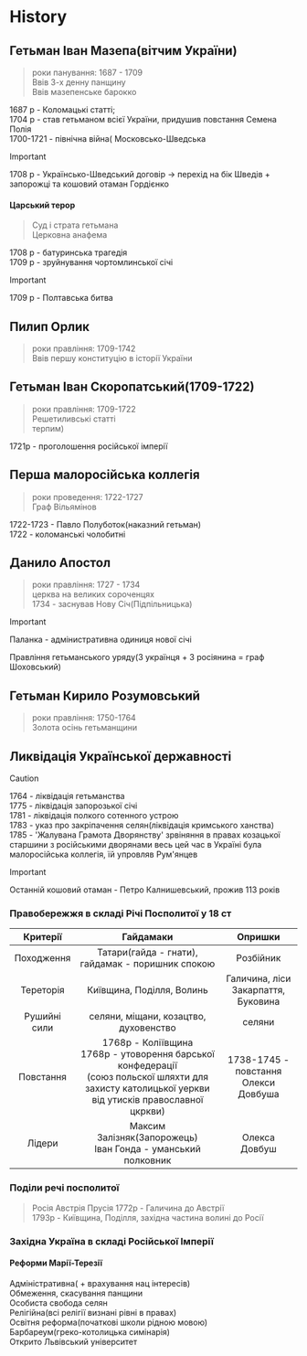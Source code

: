 # History

## Гетьман Іван Мазепа(вітчим України)
> роки панування: 1687 - 1709 <br />
> Ввів 3-х денну панщину <br />
> Ввів мазепенське барокко <br />


1687 р - Коломацькі статті; <br />
1704 р - став гетьманом всієї України, придушив повстання Семена Полія <br />
1700-1721 - північна війна( Московсько-Шведська <br />
> [!IMPORTANT]
> 1708 р - Українсько-Шведський договір -> перехід на бік Шведів + запорожці та кошовий отаман Гордієнко

 #### Царський терор <br />
> Суд і страта гетьмана <br />
> Церковна анафема<br />

1708 р - батуринська трагедія <br />
1709 р - зруйнування чортомлинської січі <br />
> [!IMPORTANT]
> 1709 р - Полтавська битва <br /> 

## Пилип Орлик
> роки правління: 1709-1742 <br />
> Ввів першу конституцію в історії України <br />
## Гетьман Іван Скоропатський(1709-1722) 
> роки правління: 1709-1722<br />
> Решетиливські статті<br />
> терпим)<br />

1721p - проголошення російської імперії <br />
## Перша малоросійська коллегія 
> роки проведення: 1722-1727 <br />
> Граф Вільямінов <br />

1722-1723 - Павло Полуботок(наказний гетьман) <br />
1722 - коломанські чолобитні <br />
## Данило Апостол 
> роки правління: 1727 - 1734 <br />
> церква на великих сороченцях <br />
1734 - заснував Нову Січ(Підпільницька) <br />

> [!IMPORTANT]
> Паланка - адмінистративна одиниця нової січі

Правління гетьманського уряду(3 українця + 3 росіянина = граф Шоховський) <br />
## Гетьман Кирило Розумовський
> роки правління: 1750-1764 <br />
> Золота осінь гетьманщини  <br />
## Ликвідація Української державності
> [!CAUTION] 
> 1764 - ліквідація гетьманства <br />
> 1775 - ліквідація запорозької січі  <br />
> 1781 - ліквідація полкого сотенного устрою <br />
> 1783 - указ про закріпачення селян(ліквідація кримського ханства) <br />
> 1785 - 'Жалувана Грамота Дворянству' зрвіняння в правах козацької старшини з російськими дворянами
> весь цей час в Україні була малоросійська коллегія, їй упровляв Рум'янцев



> [!IMPORTANT]
> Останній кошовий отаман - Петро Калнишевський, прожив 113 років



### Правобережжя в складі Річі Посполитої у 18 ст
| Критерiї | Гайдамаки | Опришки |
| :---:    | :---:     | :---:   |
| Походження | Татари(гайда - гнати), гайдамак - поришник спокою | Розбійник |
| Тереторія | Київщина, Поділля, Волинь | Галичина, ліси Закарпаття, Буковина |
| Рушийні сили | селяни, міщани, козацтво, духовенство | селяни |
|Повстання| 1768р - Коліївщина <br /> 1768р - утоворення барської конфедерації<br />(союз польскої шляхти для захисту католицької уеркви від утисків православної цкркви) | 1738-1745 - повстання Олекси Довбуша |
| Лідери | Максим Залізняк(Запорожець) <br /> Іван Гонда - уманський полковник | Олекса Довбуш |

### Поділи речі посполитої
> Росія Австрія Прусія
1772р - Галичина до Австрії <br /> 
1793р - Київщина, Поділля, західна частина волині до Росії <br />
### Західна Україна в складі Російської Імперії
#### Реформи Марії-Терезії
Адміністративна( + врахування нац інтересів) <br />
Обмеження, скасування панщини <br />
Особиста свобода селян <br />
Релігійна(всі релігії визнані рівні в правах) <br />
Освітня реформа(початкові школи рідною мовою) <br />
Барбареум(греко-котолицька симінарія) <br />
Открито Львівський університет <br />





